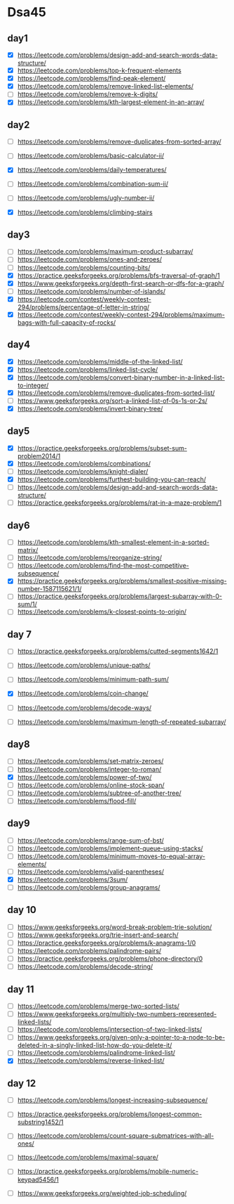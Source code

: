 # Dsa45
## day1
- [x] https://leetcode.com/problems/design-add-and-search-words-data-structure/
- [x] https://leetcode.com/problems/top-k-frequent-elements
- [x] https://leetcode.com/problems/find-peak-element/
- [x] https://leetcode.com/problems/remove-linked-list-elements/
- [ ] https://leetcode.com/problems/remove-k-digits/
- [x] https://leetcode.com/problems/kth-largest-element-in-an-array/
## day2 

- [ ] https://leetcode.com/problems/remove-duplicates-from-sorted-array/
- [ ] https://leetcode.com/problems/basic-calculator-ii/
- [x] https://leetcode.com/problems/daily-temperatures/
- [ ] https://leetcode.com/problems/combination-sum-ii/
- [ ] https://leetcode.com/problems/ugly-number-ii/
- [x] https://leetcode.com/problems/climbing-stairs



## day3

- [ ] https://leetcode.com/problems/maximum-product-subarray/
- [ ] https://leetcode.com/problems/ones-and-zeroes/
- [ ] https://leetcode.com/problems/counting-bits/
- [x] https://practice.geeksforgeeks.org/problems/bfs-traversal-of-graph/1
- [x] https://www.geeksforgeeks.org/depth-first-search-or-dfs-for-a-graph/
- [ ] https://leetcode.com/problems/number-of-islands/
- [x] https://leetcode.com/contest/weekly-contest-294/problems/percentage-of-letter-in-string/
- [x] https://leetcode.com/contest/weekly-contest-294/problems/maximum-bags-with-full-capacity-of-rocks/

## day4
- [x] https://leetcode.com/problems/middle-of-the-linked-list/
- [x] https://leetcode.com/problems/linked-list-cycle/
- [x] https://leetcode.com/problems/convert-binary-number-in-a-linked-list-to-integer/
- [x] https://leetcode.com/problems/remove-duplicates-from-sorted-list/
- [ ] https://www.geeksforgeeks.org/sort-a-linked-list-of-0s-1s-or-2s/
- [x] https://leetcode.com/problems/invert-binary-tree/

## day5
- [x] https://practice.geeksforgeeks.org/problems/subset-sum-problem2014/1
- [x] https://leetcode.com/problems/combinations/
- [ ] https://leetcode.com/problems/knight-dialer/
- [x] https://leetcode.com/problems/furthest-building-you-can-reach/
- [ ] https://leetcode.com/problems/design-add-and-search-words-data-structure/
- [ ] https://practice.geeksforgeeks.org/problems/rat-in-a-maze-problem/1

## day6
- [ ] https://leetcode.com/problems/kth-smallest-element-in-a-sorted-matrix/
- [ ] https://leetcode.com/problems/reorganize-string/
- [ ] https://leetcode.com/problems/find-the-most-competitive-subsequence/
- [x] https://practice.geeksforgeeks.org/problems/smallest-positive-missing-number-1587115621/1/
- [ ] https://practice.geeksforgeeks.org/problems/largest-subarray-with-0-sum/1/
- [ ] https://leetcode.com/problems/k-closest-points-to-origin/

## day 7
- [ ] https://practice.geeksforgeeks.org/problems/cutted-segments1642/1
- [ ] https://leetcode.com/problems/unique-paths/
- [ ] https://leetcode.com/problems/minimum-path-sum/
- [x] https://leetcode.com/problems/coin-change/
- [ ] https://leetcode.com/problems/decode-ways/
- [ ] https://leetcode.com/problems/maximum-length-of-repeated-subarray/



## day8
- [ ] https://leetcode.com/problems/set-matrix-zeroes/
- [ ] https://leetcode.com/problems/integer-to-roman/
- [x] https://leetcode.com/problems/power-of-two/
- [ ] https://leetcode.com/problems/online-stock-span/
- [ ] https://leetcode.com/problems/subtree-of-another-tree/
- [ ] https://leetcode.com/problems/flood-fill/

## day9
- [ ] https://leetcode.com/problems/range-sum-of-bst/
- [ ] https://leetcode.com/problems/implement-queue-using-stacks/
- [ ] https://leetcode.com/problems/minimum-moves-to-equal-array-elements/
- [ ] https://leetcode.com/problems/valid-parentheses/
- [x] https://leetcode.com/problems/3sum/
- [ ] https://leetcode.com/problems/group-anagrams/

## day 10
- [ ] https://www.geeksforgeeks.org/word-break-problem-trie-solution/
- [ ] https://www.geeksforgeeks.org/trie-insert-and-search/
- [ ] https://practice.geeksforgeeks.org/problems/k-anagrams-1/0
- [ ] https://leetcode.com/problems/palindrome-pairs/
- [ ] https://practice.geeksforgeeks.org/problems/phone-directory/0
- [ ] https://leetcode.com/problems/decode-string/

## day 11
- [ ] https://leetcode.com/problems/merge-two-sorted-lists/
- [ ] https://www.geeksforgeeks.org/multiply-two-numbers-represented-linked-lists/
- [ ] https://leetcode.com/problems/intersection-of-two-linked-lists/
- [ ] https://www.geeksforgeeks.org/given-only-a-pointer-to-a-node-to-be-deleted-in-a-singly-linked-list-how-do-you-delete-it/
- [ ] https://leetcode.com/problems/palindrome-linked-list/
- [x] https://leetcode.com/problems/reverse-linked-list/

## day 12
- [ ] https://leetcode.com/problems/longest-increasing-subsequence/
- [ ] https://practice.geeksforgeeks.org/problems/longest-common-substring1452/1
- [ ] https://leetcode.com/problems/count-square-submatrices-with-all-ones/
- [ ] https://leetcode.com/problems/maximal-square/
- [ ] https://practice.geeksforgeeks.org/problems/mobile-numeric-keypad5456/1
- [ ] https://www.geeksforgeeks.org/weighted-job-scheduling/


